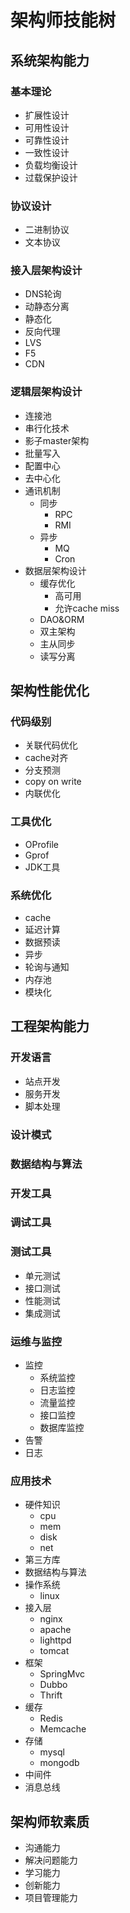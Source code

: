 # 架构师技能树
	
## 系统架构能力
		
### 基本理论
- 扩展性设计
- 可用性设计
- 可靠性设计
- 一致性设计
- 负载均衡设计
- 过载保护设计
	
### 协议设计
- 二进制协议
- 文本协议
	
### 接入层架构设计
- DNS轮询
- 动静态分离
- 静态化
- 反向代理
- LVS
- F5
- CDN	
	
### 逻辑层架构设计
- 连接池
- 串行化技术
- 影子master架构
- 批量写入
- 配置中心
- 去中心化
- 通讯机制
	* 同步
		+ RPC
		+ RMI
	* 异步
		+ MQ
		+ Cron
- 数据层架构设计
	* 缓存优化
		+ 高可用
		+ 允许cache miss
	* DAO&ORM
	* 双主架构
	* 主从同步
	* 读写分离

## 架构性能优化

### 代码级别
- 关联代码优化
- cache对齐
- 分支预测
- copy on write
- 内联优化

### 工具优化
- OProfile
- Gprof
- JDK工具

### 系统优化
- cache
- 延迟计算
- 数据预读
- 异步
- 轮询与通知
- 内存池
- 模块化

## 工程架构能力

### 开发语言
- 站点开发
- 服务开发
- 脚本处理

### 设计模式
### 数据结构与算法
### 开发工具
### 调试工具

### 测试工具
- 单元测试
- 接口测试
- 性能测试
- 集成测试

### 运维与监控
- 监控
	* 系统监控
	* 日志监控
	* 流量监控
	* 接口监控
	* 数据库监控
- 告警
- 日志

### 应用技术
- 硬件知识
	* cpu
	* mem
	* disk
	* net
- 第三方库
- 数据结构与算法
- 操作系统
	* linux
- 接入层
	* nginx
	* apache
	* lighttpd
	* tomcat
- 框架
	* SpringMvc
	* Dubbo
	* Thrift
- 缓存
	* Redis
	* Memcache
- 存储
	* mysql
	* mongodb
- 中间件
- 消息总线

## 架构师软素质
- 沟通能力
- 解决问题能力
- 学习能力
- 创新能力
- 项目管理能力
